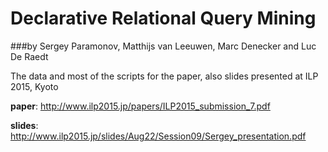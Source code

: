 Declarative Relational Query Mining
================
###by Sergey Paramonov, Matthijs van Leeuwen, Marc Denecker and Luc De Raedt

The data and most of the scripts for the paper, also slides presented at ILP 2015, Kyoto

**paper**:
http://www.ilp2015.jp/papers/ILP2015_submission_7.pdf


**slides**:
http://www.ilp2015.jp/slides/Aug22/Session09/Sergey_presentation.pdf
